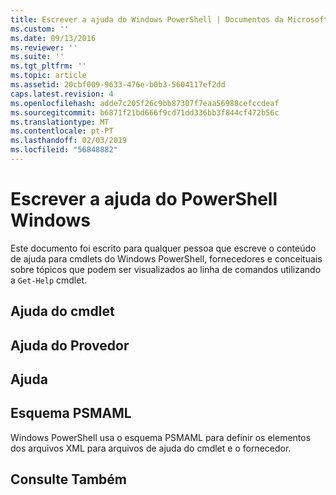 ```yaml
---
title: Escrever a ajuda do Windows PowerShell | Documentos da Microsoft
ms.custom: ''
ms.date: 09/13/2016
ms.reviewer: ''
ms.suite: ''
ms.tgt_pltfrm: ''
ms.topic: article
ms.assetid: 20cbf009-9633-476e-b0b3-5604117ef2dd
caps.latest.revision: 4
ms.openlocfilehash: adde7c205f26c9bb87307f7eaa56988cefccdeaf
ms.sourcegitcommit: b6871f21bd666f9cd71dd336bb3f844cf472b56c
ms.translationtype: MT
ms.contentlocale: pt-PT
ms.lasthandoff: 02/03/2019
ms.locfileid: "56848882"
---
```

# <a name="writing-windows-powershell-help"></a>Escrever a ajuda do PowerShell Windows

Este documento foi escrito para qualquer pessoa que escreve o conteúdo de ajuda para cmdlets do Windows PowerShell, fornecedores e conceituais sobre tópicos que podem ser visualizados ao linha de comandos utilizando a `Get-Help` cmdlet.

## <a name="cmdlet-help"></a>Ajuda do cmdlet

## <a name="provider-help"></a>Ajuda do Provedor

## <a name="about-help"></a>Ajuda

## <a name="psmaml-schema"></a>Esquema PSMAML

 Windows PowerShell usa o esquema PSMAML para definir os elementos dos arquivos XML para arquivos de ajuda do cmdlet e o fornecedor.

## <a name="see-also"></a>Consulte Também
